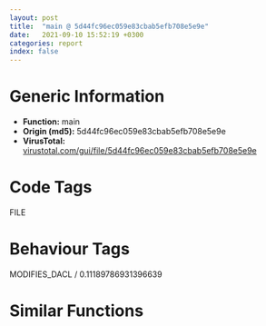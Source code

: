 ```yaml
---
layout: post
title:  "main @ 5d44fc96ec059e83cbab5efb708e5e9e"
date:   2021-09-10 15:52:19 +0300
categories: report
index: false
---
```


# Generic Information
- **Function:** main
- **Origin (md5):** 5d44fc96ec059e83cbab5efb708e5e9e
- **VirusTotal:** [virustotal.com/gui/file/5d44fc96ec059e83cbab5efb708e5e9e][virustotal_ref]

# Code Tags
<span class="tag" id="FILE">FILE</span>


# Behaviour Tags
<span class="bhv-tag" id="MODIFIES_DACL">MODIFIES_DACL / 0.11189786931396639</span>

# Similar Functions
<script type="text/javascript" src="https://www.gstatic.com/charts/loader.js"></script>
<script type="text/javascript">

    google.charts.load('current', {'packages':['corechart']});
    google.charts.setOnLoadCallback(drawChart);

    function drawChart() {
    var data = new google.visualization.DataTable();
        data.addColumn('number', 'X');
        data.addColumn('number', 'Y');
        data.addColumn({type: 'string', role: 'tooltip', 'p': {'html': true}});
        data.addColumn({'type': 'string', 'role': 'style'});
        
        data.addRows([
    [201.4182586669922, -91.38329315185547, '<b><a href="/report/main@5d44fc96ec059e83cbab5efb708e5e9e">main</a><br>@5d44fc96ec059e83cbab5efb708e5e9e</b><br>', 'point { fill-color: #e0440e; }'],
[-13.379599571228027, -20.27592658996582, '<b><a href="/report/fcn.004023aa@90aa43862e75a7f78f2655241632f0e5">fcn.004023aa</a><br>@90aa43862e75a7f78f2655241632f0e5</b><br>', 'null'],
[48.10017013549805, 254.80535888671875, '<b><a href="/report/fcn.00405d1e@1c48774da6a3dd4bf3ea41716a332c61">fcn.00405d1e</a><br>@1c48774da6a3dd4bf3ea41716a332c61</b><br>', 'null'],
[-26.837976455688477, 96.10940551757812, '<b><a href="/report/fcn.006db003@4b0f64217d092c5f535224282602e937">fcn.006db003</a><br>@4b0f64217d092c5f535224282602e937</b><br>', 'null'],
[71.20531463623047, 23.899782180786133, '<b><a href="/report/fcn.0040244f@e69fcfbd512770c44a9d6b90a42edeb0">fcn.0040244f</a><br>@e69fcfbd512770c44a9d6b90a42edeb0</b><br>', 'null'],
[-53.591529846191406, 254.81625366210938, '<b><a href="/report/fcn.0040231c@4e7335a256154dbc07a5bd862e9622fe">fcn.0040231c</a><br>@4e7335a256154dbc07a5bd862e9622fe</b><br>', 'null'],
[115.09587860107422, -203.2729034423828, '<b><a href="/report/fcn.004028f3@5d44fc96ec059e83cbab5efb708e5e9e">fcn.004028f3</a><br>@5d44fc96ec059e83cbab5efb708e5e9e</b><br>', 'null'],
[-0.0546652190387249, 341.0468444824219, '<b><a href="/report/fcn.004016c8@5259335d91053a0aca8d4605aaf76901">fcn.004016c8</a><br>@5259335d91053a0aca8d4605aaf76901</b><br>', 'null'],
[168.0173797607422, 24.707639694213867, '<b><a href="/report/main@f40e41234bc244856083b8839ad797e1">main</a><br>@f40e41234bc244856083b8839ad797e1</b><br>', 'null'],
[88.44710540771484, -83.29027557373047, '<b><a href="/report/fcn.004020eb@f9b80f61ad003ebdee20dab4a0087d2a">fcn.004020eb</a><br>@f9b80f61ad003ebdee20dab4a0087d2a</b><br>', 'null'],
[7.024763584136963, -138.55274963378906, '<b><a href="/report/fcn.00401fed@1fd683a7f72f257d6d6de6e845d6c40a">fcn.00401fed</a><br>@1fd683a7f72f257d6d6de6e845d6c40a</b><br>', 'null'],

        ]);

    var options = {
        title: 'Similarity Plot',
        legend: 'none',
        colors: ['#dedbd9', '#e6693e', '#ec8f6e', '#f3b49f', '#f6c7b6'],
        tooltip: {isHtml: true, trigger: 'both'},
        explorer: {
        actions: ["dragToZoom", "rightClickToReset"],
        },
        chartArea: {
        width: '80%',
        height: '80%'
        },
        width: '100%',
        height: '100%'
    };

    var chart = new google.visualization.ScatterChart(document.getElementById('chart_div'));

    chart.draw(data, options);
    }
    
</script>


<div id="chart_div" style="width: 100%px; height: 100%;"></div>

# Disassembled Code
{% highlight nasm %}

push ebp
mov ebp, esp
sub esp, 0x1bc
push edi
mov eax, dword[ebp-0x68]
mov ecx, dword[ebp-0x14]
lea eax, [ecx+eax+0x29e]
mov dword[ebp-0x24], eax
mov eax, dword[ebp-0x94]
sub eax, 0xc8
mov dword[ebp-0x18], eax
push 0x19
pop eax
sub eax, dword[ebp-0x58]
mov dword[ebp-0x5c], eax
cmp dword[ebp-0x24], 0x330
jbe 0x401062
mov eax, dword[ebp-0x44]
cmp eax, dword[ebp-0x8c]
jbe 0x401062
mov eax, dword[ebp-0x40]
cmp eax, dword[ebp-0x48]
jb 0x401062
mov eax, 0x162
sub eax, dword[ebp-0x40]
mov ecx, dword[ebp-0x48]
lea eax, [eax+ecx-0x373]
mov dword[ebp-0x80], eax
cmp dword[ebp-0x6c], 0x1c5
jae 0x40107e
mov eax, dword[ebp-0x30]
cmp eax, dword[ebp-0x5c]
jae 0x401089
mov eax, dword[ebp-0x78]
cmp eax, dword[ebp-0x90]
jae 0x401089
mov eax, dword[ebp-0x78]
sub eax, 0x426
mov dword[ebp-0x3c], eax
mov eax, dword[ebp-4]
add eax, dword[ebp-0x48]
mov ecx, dword[ebp-0x28]
lea eax, [eax+ecx-0x119]
mov dword[ebp-0xc], eax
mov eax, dword[ebp-0xa8]
add eax, 0x384
sub eax, dword[ebp-0x54]
add eax, dword[ebp-0x10]
mov dword[ebp-0x30], eax
mov eax, dword[ebp-0x60]
add eax, 0x7d
mov dword[ebp-0x50], eax
push 0x62
pop eax
sub eax, dword[ebp-8]
add eax, 0x1d2
sub eax, dword[ebp-0x20]
mov dword[ebp-0x6c], eax
mov eax, dword[ebp-4]
mov ecx, dword[ebp-0x84]
lea eax, [ecx+eax+0x25c]
add eax, dword[ebp-0xc]
mov dword[ebp-0x4c], eax
mov eax, dword[ebp-0x2c]
add eax, dword[ebp-0x78]
sub eax, dword[ebp-0x80]
add eax, 0x3db
mov dword[ebp-0x84], eax
mov eax, dword[ebp-0x20]
sub eax, dword[ebp-0x1c]
sub eax, dword[ebp-0x2c]
sub eax, 0x314
mov dword[ebp-4], eax
mov eax, dword[ebp-0xc]
sub eax, dword[ebp-0x64]
sub eax, 0x212
mov dword[ebp-0x34], eax
mov dword[ebp-0x40], 0x7bb
mov eax, dword[ebp-0x18]
cmp eax, dword[ebp-0x40]
je 0x40112b
cmp dword[ebp-0x70], 0x395
jb 0x40113b
mov eax, 0xfffffd5b
sub eax, dword[ebp-0xc]
sub eax, 0x37c
mov dword[ebp-0x7c], eax
push str.2RElF19T7Ee7M6r79
push dword[ebp-0x8c]
push 0xc2418f6
push 0xa900f50
push 0
call dword[sym.imp.USER32.dll_ModifyMenuW]
mov dword[ebp-0x28], eax
mov eax, dword[ebp-0x60]
sub eax, 0x1b
mov dword[ebp-0x30], eax
mov eax, dword[ebp-0x78]
mov dword[ebp-0xb4], eax
and dword[ebp-0xac], 0
jmp 0x401183
mov eax, dword[ebp-0xac]
inc eax
mov dword[ebp-0xac], eax
cmp dword[ebp-0xac], 3
jae 0x4011a4
mov eax, dword[ebp-0xe8]
mov ecx, dword[ebp-0xb4]
lea eax, [ecx+eax+0x6c]
mov dword[ebp-0x10c], eax
jmp 0x401176
cmp dword[ebp-0xcc], 0x6a
ja 0x4011dc
cmp dword[ebp-0x180], 0x1ed
jne 0x4011dc
mov eax, dword[ebp-0xe0]
cmp eax, dword[ebp-0xc4]
jae 0x4011dc
mov eax, dword[ebp-0xd0]
add eax, 0x17
sub eax, dword[ebp-0xbc]
mov dword[ebp-0xd8], eax
mov eax, dword[ebp-0xc8]
add eax, 0xa05
mov dword[ebp-0x9c], eax
mov eax, dword[ebp-0xd8]
mov dword[ebp-0x98], eax
cmp dword[ebp-0x98], 0x35
je 0x40123a
cmp dword[ebp-0x98], 0x5c
je 0x401274
cmp dword[ebp-0x98], 0x63
je 0x401246
cmp dword[ebp-0x98], 0xbe
je 0x401259
cmp dword[ebp-0x98], 0xf6
je 0x4012a1
cmp dword[ebp-0x98], 0x15a
je 0x40128e
jmp 0x4012ad
mov dword[ebp-0xb4], 0x1f1
jmp 0x4012c4
mov eax, dword[ebp-0x11c]
sub eax, 0x420
mov dword[ebp-0x104], eax
jmp 0x4012c4
mov eax, dword[ebp-0xd8]
mov ecx, dword[ebp-0xb4]
lea eax, [ecx+eax+0x1ed]
mov dword[ebp-0xc8], eax
jmp 0x4012c4
mov eax, dword[ebp-0xbc]
add eax, dword[ebp-0x104]
add eax, dword[ebp-0xc4]
mov dword[ebp-0x138], eax
jmp 0x4012c4
mov eax, dword[ebp-0xe0]
add eax, 0x74a
mov dword[ebp-0x9c], eax
jmp 0x4012c4
mov dword[ebp-0x188], 0x2d7
jmp 0x4012c4
mov eax, 0x1da
sub eax, dword[ebp-0x10c]
add eax, dword[ebp-0xcc]
mov dword[ebp-0x9c], eax
push str.UtuDI2
call sub.WINSPOOL.DRV_AddPrinterConnectionW
mov dword[ebp-0xf4], eax
mov eax, dword[ebp-0xd0]
add eax, dword[ebp-0x16c]
sub eax, dword[ebp-0x100]
add eax, 0xb9
mov dword[ebp-0xc4], eax
and dword[ebp-0x9c], 0
jmp 0x401307
mov eax, dword[ebp-0x9c]
inc eax
mov dword[ebp-0x9c], eax
cmp dword[ebp-0x9c], 2
jae 0x401321
push 0x38
pop eax
sub eax, dword[ebp-0xf4]
mov dword[ebp-0x144], eax
jmp 0x4012fa
mov eax, 0x29d
sub eax, dword[ebp-0x184]
add eax, 0x3e2
or eax, dword[ebp-0x14c]
mov dword[ebp-0xfc], eax
mov eax, dword[ebp-0xd0]
cmp eax, dword[ebp-0x11c]
jne 0x401370
cmp dword[ebp-0xe0], 0x306
jae 0x401370
mov eax, dword[ebp-0xe8]
mov ecx, dword[ebp-0xac]
lea eax, [ecx+eax-0x260]
mov dword[ebp-0xc8], eax
mov eax, dword[ebp-0x174]
cmp eax, dword[ebp-0xcc]
jne 0x401398
cmp dword[ebp-0xbc], 0x2d8
jne 0x4013b5
mov eax, dword[ebp-0xbc]
cmp eax, dword[ebp-0x154]
jae 0x4013b5
mov eax, dword[ebp-0x190]
sub eax, dword[ebp-0xfc]
sub eax, 0x1a0
sub eax, dword[ebp-0x100]
mov dword[ebp-0x15c], eax
mov eax, dword[ebp-0x38]
mov dword[ebp-0x6c], eax
push 0x6d
pop eax
sub eax, dword[ebp-0x44]
add eax, dword[ebp-0x10]
mov dword[ebp-0x78], eax
mov dword[ebp-0x54], 0xfffffed2
mov ecx, dword[ebp-0xa4]
call fcn.0040248f
mov dword[ebp-0x14], eax
mov eax, 0x3e4
sub eax, dword[ebp-0x48]
mov ecx, dword[ebp-0x48]
lea eax, [eax+ecx+0x71]
mov dword[ebp-0x90], eax
push str.ON11hEG7wEEOiEo1
push 0
call sub.WINSPOOL.DRV_DeleteFormW
mov dword[ebp-0x44], eax
and dword[ebp-0x134], 0
xor eax, eax
mov dword[ebp-0x130], eax
mov dword[ebp-0x12c], eax
push 0
push 0xe5bf9da
push 3
lea eax, [ebp-0x134]
push eax
push 0x43b91c4
push 0xa4e5ff9
push str.To7T1o
call dword[sym.imp.KERNEL32.dll_CreateFileW]
mov dword[ebp-0x74], eax
mov eax, dword[ebp-0x68]
sub eax, 0x227
mov dword[ebp-0x30], eax
mov eax, 0x1b3
sub eax, dword[ebp-0x10]
add eax, 0x203
mov dword[ebp-8], eax
mov eax, dword[ebp-0x1c]
sub eax, dword[ebp-0x30]
add eax, 0x22c
mov dword[ebp-0x10], eax
push dword[ebp-0x74]
push dword[ebp-0x2c]
push dword[ebp-0x14]
mov edx, dword[ebp-0x64]
mov ecx, dword[ebp-4]
call fcn.004022b6
mov dword[ebp-0x3c], eax
and dword[ebp-0x1bc], 0
push 6
pop ecx
xor eax, eax
lea edi, [ebp-0x1b8]
rep stosd
lea eax, [ebp-0x1bc]
push eax
push 0xffffffffffffffff
call dword[sym.imp.KERNEL32.dll_GetCommState]
mov dword[ebp-0x6c], eax
mov eax, dword[ebp-0x24]
add eax, 0x1fc
sub eax, dword[ebp-0x74]
mov dword[ebp-0x3c], eax
mov ecx, dword[ebp-0x28]
call fcn.004021dc
mov dword[ebp-0x44], eax
cmp dword[ebp-0x24], 0x346
jb 0x4014d0
mov eax, dword[ebp-0x64]
cmp eax, dword[ebp-0x94]
jbe 0x4014db
mov eax, dword[ebp-0x38]
cmp eax, dword[ebp-0x8c]
jne 0x4014ef
mov eax, dword[ebp-0x8c]
sub eax, dword[ebp-0x20]
sub eax, dword[ebp-0x2c]
add eax, 0x390
mov dword[ebp-0x4c], eax
and dword[ebp-0x17c], 0
push str.7tSe4UT1dNtl3y0tDTOW
call sub.WINSPOOL.DRV_AddPrinterConnectionW
mov dword[ebp-0x60], eax
mov eax, 0x218
sub eax, dword[ebp-0x1c]
add eax, dword[ebp-0x3c]
add eax, dword[ebp-0x60]
mov dword[ebp-0xa8], eax
and dword[ebp-0x164], 0
mov eax, dword[ebp-0x34]
imul eax, dword[ebp-0x38]
add eax, 0x2fd
sub eax, dword[ebp-0x40]
mov dword[ebp-0x90], eax
mov eax, dword[ebp-0x20]
add eax, 0x348
sub eax, dword[ebp-0x30]
add eax, 0xcb
mov dword[ebp-0x68], eax
mov dword[ebp-0xb0], 0x4d1168
mov eax, 0x2b6
sub eax, dword[ebp-0x2c]
sub eax, 0x188
mov dword[ebp-0x6c], eax
mov eax, dword[ebp-0x4c]
add eax, 0x16b
mov dword[ebp-0x28], eax
mov eax, dword[ebp-4]
cmp eax, dword[ebp-0x7c]
jne 0x401587
cmp dword[ebp-0xc], 0x122
je 0x401593
mov eax, dword[ebp-0x14]
cmp eax, dword[ebp-0x88]
jne 0x401593
mov eax, dword[ebp-0x64]
sub eax, dword[ebp-0x4c]
sub eax, dword[ebp-0x14]
mov dword[ebp-4], eax
push 4
pop eax
imul eax, eax, 0
mov ecx, dword[ebp-0xb0]
mov edx, dword[ebp+8]
mov dword[ecx+eax+0x60], edx
mov dword[ebp-0x2c], 0xfffffbd1
push 4
pop eax
shl eax, 0
mov ecx, dword[ebp-0xb0]
mov edx, dword[ebp+0xc]
mov dword[ecx+eax+0x60], edx
mov dword[ebp-0x3c], 0x6bf
push 4
pop eax
shl eax, 1
mov ecx, dword[ebp-0xb0]
mov edx, dword[ebp+0x10]
mov dword[ecx+eax+0x60], edx
mov eax, 0x50d
sub eax, dword[ebp-8]
mov dword[ebp-4], eax
push 4
pop eax
imul eax, eax, 3
mov ecx, dword[ebp-0xb0]
mov edx, dword[ebp+0x14]
mov dword[ecx+eax+0x60], edx
mov dword[ebp-0x28], 0x3cb
mov eax, dword[ebp-0x58]
add eax, 0x27b
sub eax, dword[ebp-0x48]
sub eax, 0x234
mov dword[ebp-0x90], eax
mov eax, dword[ebp-0x10]
cmp eax, dword[ebp-0x7c]
jb 0x401622
cmp dword[ebp-0x28], 0
jbe 0x40162b
cmp dword[ebp-0x58], 0x21f
je 0x401632
mov dword[ebp-0x24], 0x16b
cmp dword[ebp-0xa0], 0x3c
jae 0x401643
mov eax, dword[ebp-0x5c]
cmp eax, dword[ebp-0x68]
jne 0x40164b
mov eax, dword[ebp-0x1c]
cmp eax, dword[ebp-0x6c]
jae 0x401659
mov eax, dword[ebp-8]
add eax, 0x163
sub eax, dword[ebp-0x38]
mov dword[ebp-0x10], eax
and dword[ebp-0x60], 0
jmp 0x401666
mov eax, dword[ebp-0x60]
inc eax
mov dword[ebp-0x60], eax
cmp dword[ebp-0x60], 2
jae 0x40167c
mov eax, 0x1ce
sub eax, dword[ebp-8]
add eax, dword[ebp-0x24]
mov dword[ebp-0x50], eax
jmp 0x40165f
cmp dword[ebp-0x28], 0
jne 0x40169e
mov eax, dword[ebp-0x20]
cmp eax, dword[ebp-0x24]
jae 0x40169e
cmp dword[ebp-0x80], 0x26e
je 0x40169e
mov eax, dword[ebp-0x2c]
sub eax, 0x3e5
mov dword[ebp-0x38], eax
cmp dword[ebp-0x94], 0x150
ja 0x4016cb
mov eax, dword[ebp-0x24]
cmp eax, dword[ebp-0xc]
jae 0x4016cb
mov eax, dword[ebp-0x84]
cmp eax, dword[ebp-0x44]
je 0x4016cb
mov eax, dword[ebp-0x90]
sub eax, 0x30b
mov dword[ebp-0x6c], eax
mov eax, dword[ebp-0xc]
sub eax, 0x384
sub eax, dword[ebp-8]
sub eax, 0x275
mov dword[ebp-0x28], eax
mov dword[ebp-0xc], 0x275
mov eax, dword[ebp-0x54]
add eax, 0x38a
mov dword[ebp-0x28], eax
mov eax, dword[ebp-0x80]
sub eax, dword[ebp-0x58]
sub eax, 0x20a
mov dword[ebp-0x70], eax
mov dword[ebp-0x78], 0x5d0
mov dword[ebp-0x1c], 0x587
mov eax, dword[ebp-0x10]
sub eax, dword[ebp-0x88]
sub eax, 0xe2
mov dword[ebp-0x50], eax
mov eax, dword[ebp-0x54]
cmp eax, dword[ebp-0x20]
jae 0x40174c
mov eax, dword[ebp-0x34]
cmp eax, dword[ebp-0x10]
jbe 0x40174c
mov eax, dword[ebp-0x28]
cmp eax, dword[ebp-0x54]
je 0x40174c
mov eax, dword[ebp-0x88]
add eax, 0x133
sub eax, dword[ebp-0x84]
sub eax, dword[ebp-0x34]
mov dword[ebp-0x28], eax
mov dword[ebp-0x70], 0x3e9
mov eax, dword[ebp-0xa4]
mov ecx, dword[ebp-0x64]
lea eax, [ecx+eax+0xb1]
mov dword[ebp-0x94], eax
mov eax, dword[ebp-0x64]
cmp eax, dword[ebp-0x20]
jae 0x401784
mov eax, dword[ebp-0x3c]
cmp eax, dword[ebp-0x58]
jne 0x401784
mov eax, 0x22d
sub eax, dword[ebp-0x20]
mov dword[ebp-0x28], eax
mov eax, dword[ebp-0x3c]
add eax, 0xa1
mov dword[ebp-0x10], eax
mov dword[ebp-0x14], 0x263
cmp dword[ebp-0x94], 0x88
jne 0x4017b6
cmp dword[ebp-0x24], 0
ja 0x4017b6
mov eax, dword[ebp-0x90]
add eax, 0x465
mov dword[ebp-0x50], eax
and dword[ebp-0x38], 0
jmp 0x4017c3
mov eax, dword[ebp-0x38]
inc eax
mov dword[ebp-0x38], eax
cmp dword[ebp-0x38], 1
jae 0x4017d9
mov eax, dword[ebp-0x24]
sub eax, dword[ebp-0x18]
sub eax, 0x35a
mov dword[ebp-0x3c], eax
jmp 0x4017bc
mov eax, dword[ebp-0x1c]
mov dword[ebp-0xb8], eax
cmp dword[ebp-0xb8], 0x18
je 0x401815
cmp dword[ebp-0xb8], 0x62
je 0x401802
cmp dword[ebp-0xb8], 0xa5
je 0x401822
jmp 0x401832
mov eax, 0xfffffe9e
sub eax, dword[ebp-0x24]
sub eax, dword[ebp-0xa8]
mov dword[ebp-0x10], eax
jmp 0x401839
mov eax, dword[ebp-4]
sub eax, 0x319
mov dword[ebp-0x68], eax
jmp 0x401839
mov eax, dword[ebp-0x44]
add eax, 0x33a
mov dword[ebp-0xa0], eax
jmp 0x401839
mov dword[ebp-0x70], 0x10c
mov eax, 0x3a7
sub eax, dword[ebp-0x14]
sub eax, 0x5d
mov dword[ebp-0x54], eax
mov dword[ebp-0x2c], 0x638
mov dword[ebp-8], 0x43d
mov eax, 0x32c
sub eax, dword[ebp-0x50]
sub eax, dword[ebp-0x84]
sub eax, dword[ebp-0xc]
mov dword[ebp-0x44], eax
mov eax, 0xf8
sub eax, dword[ebp-4]
sub eax, dword[ebp-0x10]
mov dword[ebp-0x4c], eax
push dword[ebp-0x68]
mov edx, dword[ebp-0x58]
mov ecx, dword[ebp-0x68]
call fcn.004023fb
mov dword[ebp-0x84], eax
call dword[sym.imp.KERNEL32.dll_GetConsoleWindow]
push eax
call dword[sym.imp.USER32.dll_GetTopWindow]
mov dword[ebp-0x84], eax
call fcn.00402495
mov eax, 0x115
sub eax, dword[ebp-0x2c]
add eax, dword[ebp-0x40]
mov dword[ebp-0x20], eax
mov eax, dword[ebp-0x4c]
sub eax, 0x3d9
sub eax, dword[ebp-0x1c]
mov dword[ebp-0x8c], eax
cmp dword[ebp-0x48], 0x388
jne 0x4018e8
cmp dword[ebp-0x8c], 0x33f
jae 0x4018e8
mov eax, dword[ebp-0x30]
add eax, 0x3ed
sub eax, dword[ebp-0x94]
mov dword[ebp-0x78], eax
mov dword[ebp-0x1c], 0xffffffb6
mov eax, dword[ebp-0x94]
sub eax, 0x16
mov ecx, dword[ebp-0x18]
sub ecx, 0x3a8
or eax, ecx
mov dword[ebp-0x68], eax
mov eax, dword[ebp-0x80]
mov dword[ebp-0xec], eax
mov eax, dword[ebp-0x74]
mov dword[ebp-0xe4], eax
mov eax, dword[ebp-0x64]
mov dword[ebp-0xc0], eax
mov eax, dword[ebp-0xf8]
cmp eax, dword[ebp-0x18c]
jne 0x401949
cmp dword[ebp-0x13c], 0x40
jne 0x401949
mov eax, dword[ebp-0xd4]
sub eax, 0x4ed
mov dword[ebp-0x114], eax
mov eax, dword[ebp-0x110]
sub eax, 0x4d3
mov dword[ebp-0x108], eax
mov dword[ebp-0xdc], 0x12
mov eax, dword[ebp-0xf0]
sub eax, 0x198
mov dword[ebp-0xe4], eax
mov eax, 0x608
sub eax, dword[ebp-0x114]
mov dword[ebp-0xec], eax
mov dword[ebp-0x140], 0xfffffb98
cmp dword[ebp-0x148], 0x3e3
jbe 0x4019a5
cmp dword[ebp-0x54], 0x1a4
jb 0x4019bc
mov eax, 0x11d
sub eax, dword[ebp-0x118]
add eax, dword[ebp-0x120]
mov dword[ebp-0xc0], eax
mov eax, dword[ebp-0x150]
mov ecx, dword[ebp-0x158]
lea eax, [ecx+eax+0x3f1]
mov dword[ebp-0xdc], eax
push 0
lea eax, [ebp-0x160]
push eax
push 0xffffffffffffffff
call dword[sym.imp.KERNEL32.dll_WaitCommEvent]
mov dword[ebp-0xf0], eax
and dword[ebp-0xf8], 0
mov eax, dword[ebp-0xc0]
add eax, 0x1a6
mov dword[ebp-0xd4], eax
push dword[ebp-0x168]
call dword[sym.imp.USER32.dll_IsClipboardFormatAvailable]
mov dword[ebp-0x108], eax
mov eax, dword[ebp-0xc0]
sub eax, 0x35d
mov dword[ebp-0x170], eax
cmp dword[ebp-0xd4], 0x133
jae 0x401a5b
mov eax, dword[ebp-0x110]
cmp eax, dword[ebp-0x118]
jne 0x401a5b
push 9
pop eax
sub eax, dword[ebp-0x178]
add eax, 0x307
sub eax, dword[ebp-0xdc]
mov dword[ebp-0x120], eax
mov eax, dword[ebp-0xe4]
mov dword[ebp-0x50], eax
mov ecx, dword[ebp-0x14]
call fcn.0040248f
mov dword[ebp-0x64], eax
mov eax, dword[ebp-0x30]
add eax, 0x2a2
sub eax, dword[ebp-0x74]
sub eax, dword[ebp-0x8c]
mov dword[ebp-0x1c], eax
mov eax, dword[ebp-0x20]
mov ecx, dword[ebp-0x68]
lea eax, [ecx+eax+0xb6]
mov dword[ebp-0x34], eax
mov eax, dword[ebp-0x7c]
sub eax, dword[ebp-0x40]
mov dword[ebp-0x10], eax
mov eax, dword[ebp-8]
cmp eax, dword[ebp-0x34]
jb 0x401ab5
mov eax, dword[ebp-0x48]
cmp eax, dword[ebp-0x74]
jb 0x401ab5
cmp dword[ebp-0x18], 0x9b
jne 0x401ac0
mov eax, dword[ebp-0x7c]
add eax, 0x1a8
mov dword[ebp-0xc], eax
mov eax, 0x637
sub eax, dword[ebp-0x54]
mov dword[ebp-0x50], eax
mov eax, dword[ebp-0x54]
mov ecx, dword[ebp-0x20]
lea eax, [ecx+eax+0xa2]
mov dword[ebp-0xa4], eax
cmp dword[ebp-8], 0
je 0x401af4
cmp dword[ebp-0x64], 0x2a2
je 0x401af4
mov dword[ebp-0x70], 0x77b
mov eax, dword[ebp-0x1c]
cmp eax, dword[ebp-0x84]
jb 0x401b12
mov eax, dword[ebp-0x88]
cmp eax, dword[ebp-0x1c]
je 0x401b1d
mov eax, dword[ebp-0x50]
cmp eax, dword[ebp-0x48]
jbe 0x401b1d
mov eax, dword[ebp-0x58]
sub eax, 0x2f4
mov dword[ebp-8], eax
mov eax, dword[ebp-0x18]
add eax, 0x3ad
mov dword[ebp-8], eax
and dword[ebp-0x18], 0
jmp 0x401b35
mov eax, dword[ebp-0x18]
inc eax
mov dword[ebp-0x18], eax
cmp dword[ebp-0x18], 2
jae 0x401b46
mov eax, dword[ebp-0x14]
sub eax, 0x67
mov dword[ebp-0x4c], eax
jmp 0x401b2e
mov eax, dword[ebp-0x20]
cmp eax, dword[ebp-0xa0]
jae 0x401b62
cmp dword[ebp-0x50], 0x2f0
je 0x401b62
mov eax, dword[ebp-0x74]
cmp eax, dword[ebp-0x34]
jne 0x401b75
mov eax, dword[ebp-0x5c]
mov ecx, dword[ebp-0x88]
lea eax, [ecx+eax-0x1a1]
mov dword[ebp-0x14], eax
mov eax, 0x2fe
sub eax, dword[ebp-0x40]
sub eax, 0x408
mov dword[ebp-0x6c], eax
mov eax, dword[ebp-0x30]
add eax, 0x555
mov dword[ebp-0x68], eax
mov dword[ebp-0x74], 0xffffffb3
mov eax, dword[ebp-0x48]
cmp eax, dword[ebp-0xa8]
je 0x401bb3
mov eax, dword[ebp-4]
cmp eax, dword[ebp-0x38]
jne 0x401bb3
cmp dword[ebp-0x38], 0x1cd
je 0x401bc6
mov eax, dword[ebp-0xa0]
add eax, 0x407
or eax, 0x1bd
mov dword[ebp-0x18], eax
mov eax, dword[ebp-0x10]
add eax, 0x1b9
mov dword[ebp-0x80], eax
cmp dword[ebp-0xc], 0x3a7
jne 0x401bec
cmp dword[ebp-0x7c], 0xca
jbe 0x401bf8
cmp dword[ebp-0x88], 0
jbe 0x401bf8
push 0x53
pop eax
sub eax, dword[ebp-0x60]
add eax, dword[ebp-0x34]
mov dword[ebp-0x1c], eax
mov eax, 0xcf
sub eax, dword[ebp-0x70]
add eax, 0x23c
mov dword[ebp-0x58], eax
mov eax, dword[ebp-0x14]
add eax, 0x163
mov dword[ebp-0x5c], eax
mov eax, dword[ebp-0x48]
add eax, 0x109
mov dword[ebp-0x64], eax
cmp dword[ebp-0x14], 0
je 0x401c4c
cmp dword[ebp-0x44], 0xa7
jb 0x401c4c
cmp dword[ebp-0x24], 0x1b7
ja 0x401c4c
mov eax, dword[ebp-0x58]
mov ecx, dword[ebp-0xc]
lea eax, [ecx+eax+0x193]
sub eax, dword[ebp-0x70]
mov dword[ebp-0xa0], eax
mov eax, 0x31a
sub eax, dword[ebp-0x44]
mov dword[ebp-0x4c], eax
mov edx, dword[ebp-0x4c]
mov ecx, dword[ebp-0x40]
call fcn.004020ec
mov dword[ebp-0x54], eax
mov ecx, 0x4d1168
call dword[0x4d1164]
mov eax, dword[ebp-8]
add eax, 0x43
mov dword[ebp-0x78], eax
and dword[ebp-4], 0
jmp 0x401c86
mov eax, dword[ebp-4]
inc eax
mov dword[ebp-4], eax
cmp dword[ebp-4], 3
jae 0x401c99
mov eax, dword[ebp-0x2c]
sub eax, 0x116
mov dword[ebp-0xc], eax
jmp 0x401c7f
cmp dword[ebp-0x5c], 0x19c
jne 0x401cb2
mov eax, dword[ebp-0x1c]
cmp eax, dword[ebp-0x24]
je 0x401cc2
mov eax, dword[ebp-0x20]
cmp eax, dword[ebp-0x50]
je 0x401cc2
mov eax, dword[ebp-0x50]
sub eax, 0x16f
or eax, 0x246
mov dword[ebp-0x78], eax
mov eax, dword[ebp-0xa0]
mov ecx, dword[ebp-0xa8]
lea eax, [ecx+eax-0x24c]
mov dword[ebp-0x90], eax
mov eax, dword[ebp-0x20]
or eax, 0x48b
mov dword[ebp-0x44], eax
mov eax, dword[ebp-0x2c]
mov ecx, dword[ebp-0x50]
lea eax, [ecx+eax+0x34f]
add eax, dword[ebp-0xa0]
mov dword[ebp-0x40], eax
cmp dword[ebp-0x7c], 0
jne 0x401d24
mov eax, dword[ebp-0x74]
cmp eax, dword[ebp-0x7c]
jne 0x401d24
cmp dword[ebp-0x88], 0x110
jae 0x401d24
mov eax, dword[ebp-0xa4]
add eax, 0x2ac
mov dword[ebp-0x30], eax
mov eax, dword[ebp-0x8c]
add eax, 0x4ed
mov dword[ebp-8], eax
mov eax, dword[ebp-0x10]
sub eax, 0x386
mov dword[ebp-0x6c], eax
mov eax, dword[ebp-0x40]
add eax, 0x4dc
mov dword[ebp-0x1c], eax
cmp dword[ebp-0x5c], 0x384
jne 0x401d59
mov eax, dword[ebp-0x38]
cmp eax, dword[ebp-0xc]
je 0x401d5f
cmp dword[ebp-0x3c], 0
jne 0x401d6d
mov eax, 0x5cd
sub eax, dword[ebp-0xa4]
mov dword[ebp-0x7c], eax
mov eax, dword[ebp-0x94]
add eax, 0x259
sub eax, dword[ebp-0x58]
or eax, 0x297
mov dword[ebp-0x14], eax
mov dword[ebp-0x28], 0x790
cmp dword[ebp-0x48], 0x5a
je 0x401da1
mov eax, dword[ebp-0x5c]
cmp eax, dword[ebp-0x6c]
jae 0x401db1
cmp dword[ebp-0x3c], 0xeb
jne 0x401db1
mov eax, dword[ebp-0x74]
mov ecx, dword[ebp-0x7c]
lea eax, [ecx+eax+0x3b3]
mov dword[ebp-0x14], eax
mov eax, 0x4f3
sub eax, dword[ebp-0x5c]
sub eax, 0x2a1
mov dword[ebp-0x30], eax
mov eax, dword[ebp-0x20]
add eax, 0x411
mov dword[ebp-8], eax
mov eax, dword[ebp-0x8c]
cmp eax, dword[ebp-0x24]
jae 0x401ded
mov eax, dword[ebp-0x40]
cmp eax, dword[ebp-0x80]
jne 0x401ded
mov eax, dword[ebp-0x5c]
add eax, 0x57f
sub eax, dword[ebp-0x70]
mov dword[ebp-0x4c], eax
mov eax, dword[ebp-0x80]
sub eax, 0x45b
mov dword[ebp-0x5c], eax
mov eax, dword[ebp-0x70]
add eax, 0x714
mov dword[ebp-0x18], eax
cmp dword[ebp-0x54], 0x2ed
jb 0x401e27
mov eax, dword[ebp-0x88]
cmp eax, dword[ebp-4]
jbe 0x401e27
mov eax, 0x145
sub eax, dword[ebp-0x3c]
sub eax, 0x2f9
mov dword[ebp-0xc], eax
mov eax, dword[ebp-0x64]
cmp eax, dword[ebp-0x88]
jae 0x401e3b
cmp dword[ebp-4], 0x236
jbe 0x401e4d
mov eax, dword[ebp-0x4c]
add eax, dword[ebp-0x84]
sub eax, dword[ebp-0x18]
sub eax, dword[ebp-0x34]
mov dword[ebp-0x58], eax
and dword[ebp-0x128], 0
xor eax, eax
mov dword[ebp-0x124], eax
xor eax, eax
mov word[ebp-0x1a0], ax
xor eax, eax
lea edi, [ebp-0x19e]
stosd dword
stosd dword
stosd dword
stosw word
lea eax, [ebp-0x1a0]
push eax
lea eax, [ebp-0x128]
push eax
call dword[sym.imp.KERNEL32.dll_FileTimeToSystemTime]
mov dword[ebp-0x10], eax
push dword[ebp-0x34]
push dword[ebp-0x1c]
push dword[ebp-0x90]
mov edx, dword[ebp-0x18]
mov ecx, dword[ebp-0x34]
call fcn.004020d0
mov dword[ebp-0x70], eax
mov dword[ebp-0xa4], 0x2b4
mov eax, dword[ebp-0x30]
add eax, 0x4eb
mov dword[ebp-4], eax
mov eax, dword[ebp-0x80]
add eax, 0x575
mov dword[ebp-0x78], eax
cmp dword[ebp-0x34], 0x140
jae 0x401ee0
mov eax, dword[ebp-0x3c]
cmp eax, dword[ebp-0x44]
je 0x401ee0
mov eax, dword[ebp-0x14]
add eax, dword[ebp-0x80]
add eax, dword[ebp-0x18]
mov dword[ebp-0x60], eax
mov eax, dword[ebp-0xa8]
add eax, 0x336
sub eax, dword[ebp-0x60]
mov dword[ebp-0x44], eax
cmp dword[ebp-0x2c], 0
je 0x401f09
cmp dword[ebp-0x28], 0x250
je 0x401f14
cmp dword[ebp-0x4c], 0x16c
jae 0x401f14
mov eax, dword[ebp-0x54]
sub eax, 0xb8
mov dword[ebp-0x68], eax
mov eax, dword[ebp-0x2c]
add eax, 0x118
mov dword[ebp-0xc], eax
pop edi
mov esp, ebp
pop ebp
ret 0x10

{% endhighlight %}

[virustotal_ref]: https://www.virustotal.com/gui/file/5d44fc96ec059e83cbab5efb708e5e9e
